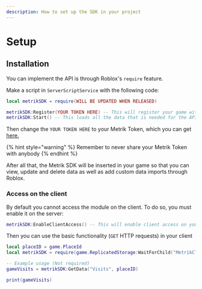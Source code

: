 ```yaml
---
description: How to set up the SDK in your project
---
```


# Setup

## Installation

You can implement the API is through Roblox's `require` feature.

Make a script in `ServerScriptService` with the following code:

```lua
local metrikSDK = require(WILL BE UPDATED WHEN RELEASED)

metrikSDK:Register(YOUR TOKEN HERE) -- This will register your game with our servers
metrikSDK:Start() -- This loads all the data that is needed for the API
```

Then change the `YOUR TOKEN HERE` to your Metrik Token, which you can get [here.](https://app.metrik.dev/settings/token/)

{% hint style="warning" %}
Remember to never share your Metrik Token with anybody
{% endhint %}

After all that, the Metrik SDK will be inserted in your game so that you can view, update and delete data as well as add custom data imports through Roblox.

### Access on the client

By default you cannot access the module on the client. To do so, you must enable it on the server:

```lua
metrikSDK:EnableClientAccess() -- This will enable client access on your game
```

Then you can use the basic functionality \(`GET` HTTP requests\) in your client

```lua
local placeID = game.PlaceId
local metrikSDK = require(game.ReplicatedStorage:WaitForChild("MetrikClient") -- This will access a version of the SDK on the client that was accessed on the server

-- Example usage (Not required)
gameVisits = metrikSDK:GetData("Visits", placeID)

print(gameVisits)


```



